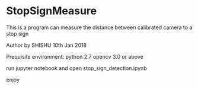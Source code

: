 # StopSignMeasure
This is a program can measure the distance between calibrated camera to a stop sign

Author by SHISHU
10th Jan 2018

Prequisite environment:
  python 2.7
  opencv 3.0 or above

run jupyter notebook and open stop_sign_detection.ipynb

enjoy
